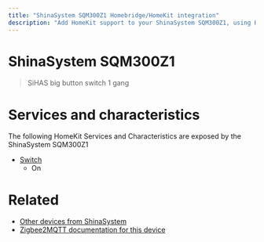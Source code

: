 ```yaml
---
title: "ShinaSystem SQM300Z1 Homebridge/HomeKit integration"
description: "Add HomeKit support to your ShinaSystem SQM300Z1, using Homebridge, Zigbee2MQTT and homebridge-z2m."
---
```

<!---
This file has been GENERATED using src/docgen/docgen.ts
DO NOT EDIT THIS FILE MANUALLY!
-->
# ShinaSystem SQM300Z1
> SiHAS big button switch 1 gang


# Services and characteristics
The following HomeKit Services and Characteristics are exposed by
the ShinaSystem SQM300Z1

* [Switch](../../switch.md)
  * On


# Related
* [Other devices from ShinaSystem](../index.md#shinasystem)
* [Zigbee2MQTT documentation for this device](https://www.zigbee2mqtt.io/devices/SQM300Z1.html)